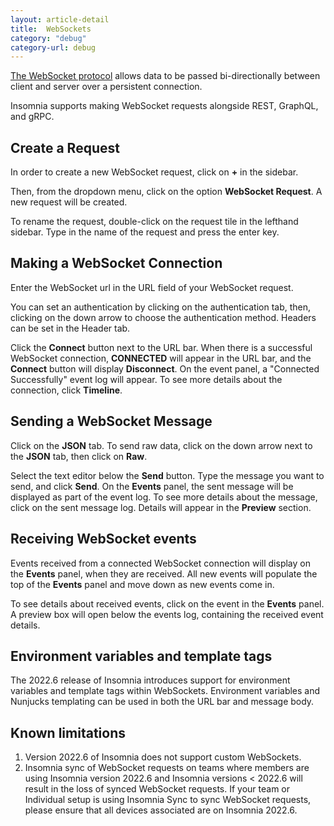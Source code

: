 ```yaml
---
layout: article-detail
title:  WebSockets
category: "debug"
category-url: debug
---
```


[The WebSocket protocol](https://WebSockets.spec.whatwg.org/) allows data to be passed bi-directionally between client and server over a persistent connection.

Insomnia supports making WebSocket requests alongside REST, GraphQL, and gRPC.

## Create a Request
In order to create a new WebSocket request, click on **+** in the sidebar.

Then, from the dropdown menu, click on the option **WebSocket Request**.  A new request will be created.

To rename the request, double-click on the request tile in the lefthand sidebar.  Type in the name of the request and press the enter key.

## Making a WebSocket Connection
Enter the WebSocket url in the URL field of your WebSocket request.

You can set an authentication by clicking on the authentication tab, then, clicking on the down arrow to choose the authentication method. Headers can be set in the Header tab.

Click the **Connect** button next to the URL bar. When there is a successful WebSocket connection, **CONNECTED** will appear in the URL bar, and the **Connect** button will display **Disconnect**.  On the event panel, a "Connected Successfully" event log will appear.  To see more details about the connection, click **Timeline**.

## Sending a WebSocket Message
Click on the **JSON** tab.  To send raw data, click on the down arrow next to the **JSON** tab, then click on **Raw**.

Select the text editor below the **Send** button. Type the message you want to send, and click **Send**.  On the **Events** panel, the sent message will be displayed as part of the event log. To see more details about the message, click on the sent message log.  Details will appear in the **Preview** section.


## Receiving WebSocket events
Events received from a connected WebSocket connection will display on the **Events** panel, when they are received. All new events will populate the top of the **Events** panel and move down as new events come in.

To see details about received events, click on the event in the **Events** panel.  A preview box will open below the events log, containing the received event details.

## Environment variables and template tags

The 2022.6 release of Insomnia introduces support for environment variables and template tags within WebSockets. Environment variables and Nunjucks templating can be used in both the URL bar and message body.

## Known limitations
1. Version 2022.6 of Insomnia does not support custom WebSockets.
1. Insomnia sync of WebSocket requests on teams where members are using Insomnia version 2022.6 and Insomnia versions < 2022.6 will result in the loss of synced WebSocket requests. If your team or Individual setup is using Insomnia Sync to sync WebSocket requests, please ensure that all devices associated are on Insomnia 2022.6.
